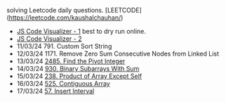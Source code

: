 solving Leetcode daily questions.
[LEETCODE] (https://leetcode.com/kaushalchauhan/)

- [JS Code Visualizer - 1](https://jsviz.klve.nl/#?code=Q) best to dry run online.
- [JS Code Visualizer - 2](https://pythontutor.com/javascript.html#mode=edit)
- 11/03/24 791. Custom Sort String
- 12/03/24 1171. Remove Zero Sum Consecutive Nodes from Linked List
- 13/03/24 [2485. Find the Pivot Integer](https://leetcode.com/problems/find-the-pivot-integer/description/)
- 14/03/24 [930. Binary Subarrays With Sum](https://leetcode.com/problems/binary-subarrays-with-sum/description)
- 15/03/24 [238. Product of Array Except Self](https://leetcode.com/problems/product-of-array-except-self/description)
- 16/03/24 [525. Contiguous Array](https://leetcode.com/problems/contiguous-array/description)
- 17/03/24 [57. Insert Interval](https://leetcode.com/problems/insert-interval/description)
